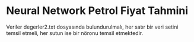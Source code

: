 # Neural Network Petrol Fiyat Tahmini

Veriler degerler2.txt dosyasında bulundurulmalı, her satır bir veri setini temsil etmeli, her sutun ise bir nöronu temsil etmektedir.
